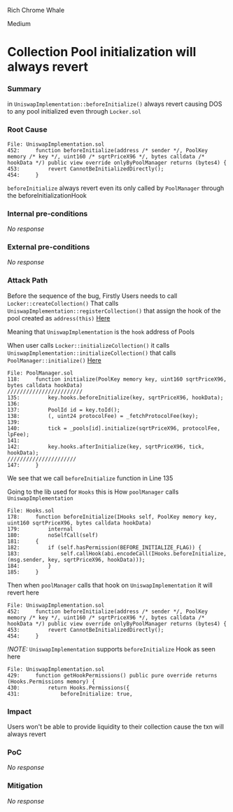 Rich Chrome Whale

Medium

# Collection Pool initialization will always revert

### Summary

in `UniswapImplementation::beforeInitialize()` always revert causing DOS to any pool initialized even through `Locker.sol`

### Root Cause

```solidity
File: UniswapImplementation.sol
452:     function beforeInitialize(address /* sender */, PoolKey memory /* key */, uint160 /* sqrtPriceX96 */, bytes calldata /* hookData */) public view override onlyByPoolManager returns (bytes4) {
453:         revert CannotBeInitializedDirectly();
454:     }
```
`beforeInitialize` always revert even its only called by `PoolManager` through the beforeInitializationHook


### Internal pre-conditions

_No response_

### External pre-conditions

_No response_

### Attack Path

Before the sequence of the bug, Firstly Users needs to call `Locker::createCollection()`
That calls `UniswapImplementation::registerCollection()`  that assign the hook of the pool created as `address(this)` [Here](https://github.com/sherlock-audit/2024-08-flayer/blob/0ec252cf9ef0f3470191dcf8318f6835f5ef688c/flayer/src/contracts/implementation/UniswapImplementation.sol#L174) 

Meaning that `UniswapImplementation` is the `hook` address of Pools

When user calls `Locker::initializeCollection()` it calls `UniswapImplementation::initializeCollection()` that calls `PoolManager::initialize()` [Here](https://github.com/sherlock-audit/2024-08-flayer/blob/0ec252cf9ef0f3470191dcf8318f6835f5ef688c/flayer/src/contracts/implementation/UniswapImplementation.sol#L214)

```solidity
File: PoolManager.sol
118:     function initialize(PoolKey memory key, uint160 sqrtPriceX96, bytes calldata hookData)
////////////////////////
135:         key.hooks.beforeInitialize(key, sqrtPriceX96, hookData);
136: 
137:         PoolId id = key.toId();
138:         (, uint24 protocolFee) = _fetchProtocolFee(key);
139: 
140:         tick = _pools[id].initialize(sqrtPriceX96, protocolFee, lpFee);
141: 
142:         key.hooks.afterInitialize(key, sqrtPriceX96, tick, hookData);
//////////////////////
147:     }
```

We see that we call `beforeInitialize` function in Line 135

Going to the lib used for `Hooks` this is How `poolManager` calls `UniswapImplementation`

```solidity
File: Hooks.sol
178:     function beforeInitialize(IHooks self, PoolKey memory key, uint160 sqrtPriceX96, bytes calldata hookData)
179:         internal
180:         noSelfCall(self)
181:     {
182:         if (self.hasPermission(BEFORE_INITIALIZE_FLAG)) {
183:             self.callHook(abi.encodeCall(IHooks.beforeInitialize, (msg.sender, key, sqrtPriceX96, hookData)));
184:         }
185:     }
```

Then when `poolManager` calls that hook on `UniswapImplementation` it will revert here

```solidity
File: UniswapImplementation.sol
452:     function beforeInitialize(address /* sender */, PoolKey memory /* key */, uint160 /* sqrtPriceX96 */, bytes calldata /* hookData */) public view override onlyByPoolManager returns (bytes4) {
453:         revert CannotBeInitializedDirectly();
454:     }
```

_!NOTE:_ `UniswapImplementation` supports `beforeInitialize` Hook as seen here
```solidity
File: UniswapImplementation.sol
429:     function getHookPermissions() public pure override returns (Hooks.Permissions memory) {
430:         return Hooks.Permissions({
431:             beforeInitialize: true,
```

### Impact

Users won't be able to provide liquidity to their collection cause the txn will always revert

### PoC

_No response_

### Mitigation

_No response_